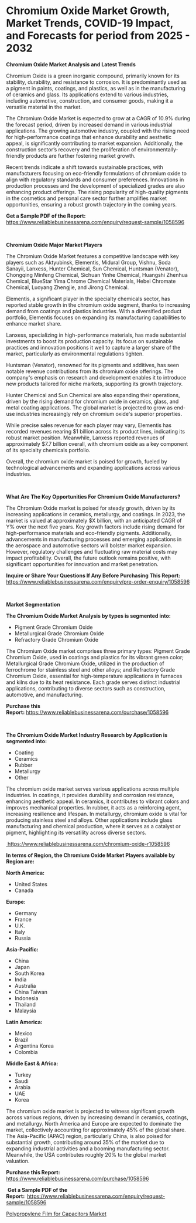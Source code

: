 <p><h1>Chromium Oxide Market Growth, Market Trends, COVID-19 Impact, and Forecasts for period from 2025 - 2032</h1></p><p><strong>Chromium Oxide Market Analysis and Latest Trends</strong></p>
<p><p>Chromium Oxide is a green inorganic compound, primarily known for its stability, durability, and resistance to corrosion. It is predominantly used as a pigment in paints, coatings, and plastics, as well as in the manufacturing of ceramics and glass. Its applications extend to various industries, including automotive, construction, and consumer goods, making it a versatile material in the market.</p><p>The Chromium Oxide Market is expected to grow at a CAGR of 10.9% during the forecast period, driven by increased demand in various industrial applications. The growing automotive industry, coupled with the rising need for high-performance coatings that enhance durability and aesthetic appeal, is significantly contributing to market expansion. Additionally, the construction sector’s recovery and the proliferation of environmentally-friendly products are further fostering market growth.</p><p>Recent trends indicate a shift towards sustainable practices, with manufacturers focusing on eco-friendly formulations of chromium oxide to align with regulatory standards and consumer preferences. Innovations in production processes and the development of specialized grades are also enhancing product offerings. The rising popularity of high-quality pigments in the cosmetics and personal care sector further amplifies market opportunities, ensuring a robust growth trajectory in the coming years.</p></p>
<p><strong>Get a Sample PDF of the Report:&nbsp;</strong> <a href="https://www.reliablebusinessarena.com/enquiry/request-sample/1058596?utm_campaign=3498&utm_medium=2&utm_source=Github&utm_content=ia&utm_term=01042025&utm_id=chromium-oxide">https://www.reliablebusinessarena.com/enquiry/request-sample/1058596</a></p>
<p>&nbsp;</p>
<p><strong>Chromium Oxide Major Market Players</strong></p>
<p><p>The Chromium Oxide Market features a competitive landscape with key players such as Aktyubinsk, Elementis, Midural Group, Vishnu, Soda Sanayii, Lanxess, Hunter Chemical, Sun Chemical, Huntsman (Venator), Chongqing Minfeng Chemical, Sichuan Yinhe Chemical, Huangshi Zhenhua Chemical, BlueStar Yima Chrome Chemical Materials, Hebei Chromate Chemical, Luoyang Zhengjie, and Jirong Chemical.</p><p>Elementis, a significant player in the specialty chemicals sector, has reported stable growth in the chromium oxide segment, thanks to increasing demand from coatings and plastics industries. With a diversified product portfolio, Elementis focuses on expanding its manufacturing capabilities to enhance market share.</p><p>Lanxess, specializing in high-performance materials, has made substantial investments to boost its production capacity. Its focus on sustainable practices and innovation positions it well to capture a larger share of the market, particularly as environmental regulations tighten.</p><p>Huntsman (Venator), renowned for its pigments and additives, has seen notable revenue contributions from its chromium oxide offerings. The company's emphasis on research and development enables it to introduce new products tailored for niche markets, supporting its growth trajectory.</p><p>Hunter Chemical and Sun Chemical are also expanding their operations, driven by the rising demand for chromium oxide in ceramics, glass, and metal coating applications. The global market is projected to grow as end-use industries increasingly rely on chromium oxide's superior properties.</p><p>While precise sales revenue for each player may vary, Elementis has recorded revenues nearing $1 billion across its product lines, indicating its robust market position. Meanwhile, Lanxess reported revenues of approximately $7.7 billion overall, with chromium oxide as a key component of its specialty chemicals portfolio.</p><p>Overall, the chromium oxide market is poised for growth, fueled by technological advancements and expanding applications across various industries.</p></p>
<p>&nbsp;</p>
<p><strong>What Are The Key Opportunities For Chromium Oxide Manufacturers?</strong></p>
<p><p>The Chromium Oxide market is poised for steady growth, driven by its increasing applications in ceramics, metallurgy, and coatings. In 2023, the market is valued at approximately $X billion, with an anticipated CAGR of Y% over the next five years. Key growth factors include rising demand for high-performance materials and eco-friendly pigments. Additionally, advancements in manufacturing processes and emerging applications in the aerospace and automotive sectors will bolster market expansion. However, regulatory challenges and fluctuating raw material costs may impact profitability. Overall, the future outlook remains positive, with significant opportunities for innovation and market penetration.</p></p>
<p><strong>Inquire or Share Your Questions If Any Before Purchasing This Report:</strong> <a href="https://www.reliablebusinessarena.com/enquiry/pre-order-enquiry/1058596?utm_campaign=3498&utm_medium=2&utm_source=Github&utm_content=ia&utm_term=01042025&utm_id=chromium-oxide">https://www.reliablebusinessarena.com/enquiry/pre-order-enquiry/1058596</a></p>
<p>&nbsp;</p>
<p><strong>Market Segmentation</strong></p>
<p><strong>The Chromium Oxide Market Analysis by types is segmented into:</strong></p>
<p><ul><li>Pigment Grade Chromium Oxide</li><li>Metallurgical Grade Chromium Oxide</li><li>Refractory Grade Chromium Oxide</li></ul></p>
<p><p>The Chromium Oxide market comprises three primary types: Pigment Grade Chromium Oxide, used in coatings and plastics for its vibrant green color; Metallurgical Grade Chromium Oxide, utilized in the production of ferrochrome for stainless steel and other alloys; and Refractory Grade Chromium Oxide, essential for high-temperature applications in furnaces and kilns due to its heat resistance. Each grade serves distinct industrial applications, contributing to diverse sectors such as construction, automotive, and manufacturing.</p></p>
<p><strong>Purchase this Report:&nbsp;</strong><a href="https://www.reliablebusinessarena.com/purchase/1058596?utm_campaign=3498&utm_medium=2&utm_source=Github&utm_content=ia&utm_term=01042025&utm_id=chromium-oxide">https://www.reliablebusinessarena.com/purchase/1058596</a></p>
<p>&nbsp;</p>
<p><strong>The Chromium Oxide Market Industry Research by Application is segmented into:</strong></p>
<p><ul><li>Coating</li><li>Ceramics</li><li>Rubber</li><li>Metallurgy</li><li>Other</li></ul></p>
<p><p>The chromium oxide market serves various applications across multiple industries. In coatings, it provides durability and corrosion resistance, enhancing aesthetic appeal. In ceramics, it contributes to vibrant colors and improves mechanical properties. In rubber, it acts as a reinforcing agent, increasing resilience and lifespan. In metallurgy, chromium oxide is vital for producing stainless steel and alloys. Other applications include glass manufacturing and chemical production, where it serves as a catalyst or pigment, highlighting its versatility across diverse sectors.</p></p>
<p><a href="https://www.reliablebusinessarena.com/chromium-oxide-r1058596?utm_campaign=3498&utm_medium=2&utm_source=Github&utm_content=ia&utm_term=01042025&utm_id=chromium-oxide">&nbsp;https://www.reliablebusinessarena.com/chromium-oxide-r1058596</a></p>
<p><strong>In terms of Region, the Chromium Oxide Market Players available by Region are:</strong></p>
<p>
    <p> <strong> North America: </strong>
        <ul>
            <li>United States</li>
            <li>Canada</li>
        </ul>
        </p> 
    <p> <strong> Europe: </strong>
        <ul>
            <li>Germany</li>
            <li>France</li>
            <li>U.K.</li>
            <li>Italy</li>
            <li>Russia</li>
        </ul>
        </p> 
    <p> <strong> Asia-Pacific: </strong>
        <ul>
            <li>China</li>
            <li>Japan</li>
            <li>South Korea</li>
            <li>India</li>
            <li>Australia</li>
            <li>China Taiwan</li>
            <li>Indonesia</li>
            <li>Thailand</li>
            <li>Malaysia</li>
        </ul>
        </p> 
    <p> <strong> Latin America: </strong>
        <ul>
            <li>Mexico</li>
            <li>Brazil</li>
            <li>Argentina Korea</li>
            <li>Colombia</li>
        </ul>
        </p> 
    <p> <strong> Middle East & Africa: </strong>
        <ul>
            <li>Turkey</li>
            <li>Saudi</li>
            <li>Arabia</li>
            <li>UAE</li>
            <li>Korea</li>
        </ul>
    </p>
    </p>
<p><p>The chromium oxide market is projected to witness significant growth across various regions, driven by increasing demand in ceramics, coatings, and metallurgy. North America and Europe are expected to dominate the market, collectively accounting for approximately 45% of the global share. The Asia-Pacific (APAC) region, particularly China, is also poised for substantial growth, contributing around 35% of the market due to expanding industrial activities and a booming manufacturing sector. Meanwhile, the USA contributes roughly 20% to the global market valuation.</p></p>
<p><strong>Purchase this Report: </strong><a href="https://www.reliablebusinessarena.com/purchase/1058596?utm_campaign=3498&utm_medium=2&utm_source=Github&utm_content=ia&utm_term=01042025&utm_id=chromium-oxide">https://www.reliablebusinessarena.com/purchase/1058596</a></p>
<p>&nbsp;<strong>Get a Sample PDF of the Report:&nbsp;&nbsp;</strong><a href="https://www.reliablebusinessarena.com/enquiry/request-sample/1058596?utm_campaign=3498&utm_medium=2&utm_source=Github&utm_content=ia&utm_term=01042025&utm_id=chromium-oxide">https://www.reliablebusinessarena.com/enquiry/request-sample/1058596</a></p>
<p><strong></strong></p>
<p><p><a href="https://github.com/peggiputra7o/Market-Research-Report-List-1/blob/main/polypropylene-film-for-capacitors-market.md?utm_campaign=3498&utm_medium=2&utm_source=Github&utm_content=ia&utm_term=01042025&utm_id=chromium-oxide">Polypropylene Film for Capacitors Market</a></p></p>